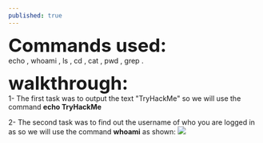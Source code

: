 ```yaml
---
published: true
---
```

<span style=" font-size:37px;"> **Commands used:** </span><br/>
 echo , whoami , ls , cd , cat , pwd , grep .
 
 <span style=" font-size:37px;"> **walkthrough:**</span><br/>
1- The first task was to output the text "TryHackMe" so we will use the command **echo TryHackMe** 

2- The second task was to find out the username of who you are logged in as so we will use the command **whoami** as shown:
![]({{site.baseurl}}//Screenshot%20from%202021-06-28%2017-01-33.png)